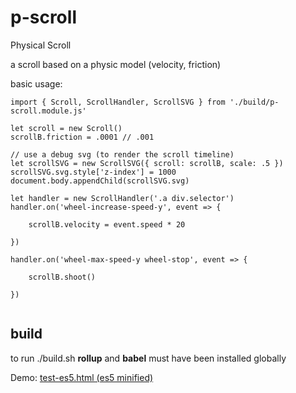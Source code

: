 # p-scroll

Physical Scroll

a scroll based on a physic model (velocity, friction)

basic usage:

```
import { Scroll, ScrollHandler, ScrollSVG } from './build/p-scroll.module.js'

let scroll = new Scroll()
scrollB.friction = .0001 // .001

// use a debug svg (to render the scroll timeline)
let scrollSVG = new ScrollSVG({ scroll: scrollB, scale: .5 })
scrollSVG.svg.style['z-index'] = 1000
document.body.appendChild(scrollSVG.svg)

let handler = new ScrollHandler('.a div.selector')
handler.on('wheel-increase-speed-y', event => {

	scrollB.velocity = event.speed * 20

})

handler.on('wheel-max-speed-y wheel-stop', event => {

	scrollB.shoot()

})


```




## build

to run ./build.sh **rollup** and **babel** must have been installed globally

Demo:
[test-es5.html (es5 minified)](http://htmlpreview.github.io/?https://github.com/jniac/p-scroll/blob/master/test/test-es5.html) 

